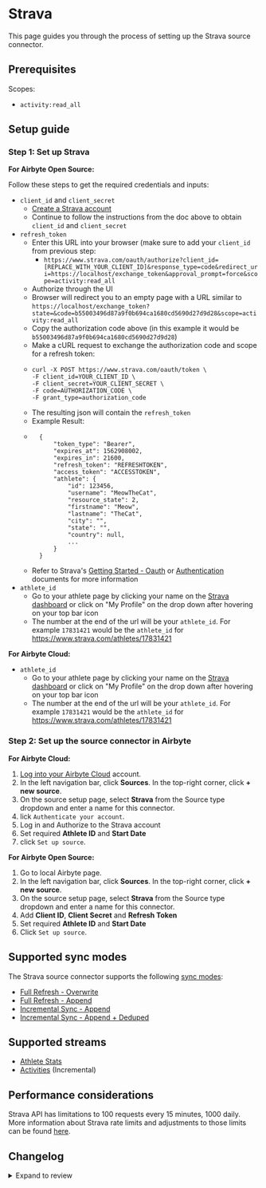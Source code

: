 # Strava

This page guides you through the process of setting up the Strava source connector.

## Prerequisites

Scopes:

- `activity:read_all`

## Setup guide

### Step 1: Set up Strava

<!-- env:oss -->

**For Airbyte Open Source:**

Follow these steps to get the required credentials and inputs:

- `client_id` and `client_secret`
  - [Create a Strava account](https://developers.strava.com/docs/getting-started/#account)
  - Continue to follow the instructions from the doc above to obtain `client_id` and `client_secret`
- `refresh_token`
  - Enter this URL into your browser (make sure to add your `client_id` from previous step:
    - `https://www.strava.com/oauth/authorize?client_id=[REPLACE_WITH_YOUR_CLIENT_ID]&response_type=code&redirect_uri=https://localhost/exchange_token&approval_prompt=force&scope=activity:read_all`
  - Authorize through the UI
  - Browser will redirect you to an empty page with a URL similar to `https://localhost/exchange_token?state=&code=b55003496d87a9f0b694ca1680cd5690d27d9d28&scope=activity:read_all`
  - Copy the authorization code above (in this example it would be `b55003496d87a9f0b694ca1680cd5690d27d9d28`)
  - Make a cURL request to exchange the authorization code and scope for a refresh token:
  - ```
    curl -X POST https://www.strava.com/oauth/token \
    -F client_id=YOUR_CLIENT_ID \
    -F client_secret=YOUR_CLIENT_SECRET \
    -F code=AUTHORIZATION_CODE \
    -F grant_type=authorization_code
    ```
  - The resulting json will contain the `refresh_token`
  - Example Result:
  - ```
      {
          "token_type": "Bearer",
          "expires_at": 1562908002,
          "expires_in": 21600,
          "refresh_token": "REFRESHTOKEN",
          "access_token": "ACCESSTOKEN",
          "athlete": {
              "id": 123456,
              "username": "MeowTheCat",
              "resource_state": 2,
              "firstname": "Meow",
              "lastname": "TheCat",
              "city": "",
              "state": "",
              "country": null,
              ...
          }
      }
    ```
  - Refer to Strava's [Getting Started - Oauth](https://developers.strava.com/docs/getting-started/#oauth) or [Authentication](https://developers.strava.com/docs/authentication/) documents for more information
- `athlete_id`
  - Go to your athlete page by clicking your name on the [Strava dashboard](https://www.strava.com/dashboard) or click on "My Profile" on the drop down after hovering on your top bar icon
  - The number at the end of the url will be your `athlete_id`. For example `17831421` would be the `athlete_id` for https://www.strava.com/athletes/17831421

<!-- /env:oss -->

<!-- env:cloud -->

**For Airbyte Cloud:**

- `athlete_id`
  - Go to your athlete page by clicking your name on the [Strava dashboard](https://www.strava.com/dashboard) or click on "My Profile" on the drop down after hovering on your top bar icon
  - The number at the end of the url will be your `athlete_id`. For example `17831421` would be the `athlete_id` for https://www.strava.com/athletes/17831421

<!-- /env:cloud -->

### Step 2: Set up the source connector in Airbyte

<!-- env:cloud -->

**For Airbyte Cloud:**

1. [Log into your Airbyte Cloud](https://cloud.airbyte.com/workspaces) account.
2. In the left navigation bar, click **Sources**. In the top-right corner, click **+ new source**.
3. On the source setup page, select **Strava** from the Source type dropdown and enter a name for this connector.
4. lick `Authenticate your account`.
5. Log in and Authorize to the Strava account
6. Set required **Athlete ID** and **Start Date**
7. click `Set up source`.
<!-- /env:cloud -->

<!-- env:oss -->

**For Airbyte Open Source:**

1. Go to local Airbyte page.
2. In the left navigation bar, click **Sources**. In the top-right corner, click **+ new source**.
3. On the source setup page, select **Strava** from the Source type dropdown and enter a name for this connector.
4. Add **Client ID**, **Client Secret** and **Refresh Token**
5. Set required **Athlete ID** and **Start Date**
6. Click `Set up source`.
<!-- /env:oss -->

## Supported sync modes

The Strava source connector supports the following [sync modes](https://docs.airbyte.com/cloud/core-concepts#connection-sync-modes):

- [Full Refresh - Overwrite](https://docs.airbyte.com/understanding-airbyte/connections/full-refresh-overwrite/)
- [Full Refresh - Append](https://docs.airbyte.com/understanding-airbyte/connections/full-refresh-append)
- [Incremental Sync - Append](https://docs.airbyte.com/understanding-airbyte/connections/incremental-append)
- [Incremental Sync - Append + Deduped](https://docs.airbyte.com/understanding-airbyte/connections/incremental-append-deduped)

## Supported streams

- [Athlete Stats](https://developers.strava.com/docs/reference/#api-Athletes-getStats)
- [Activities](https://developers.strava.com/docs/reference/#api-Activities-getLoggedInAthleteActivities) \(Incremental\)

## Performance considerations

Strava API has limitations to 100 requests every 15 minutes, 1000 daily.
More information about Strava rate limits and adjustments to those limits can be found [here](https://developers.strava.com/docs/rate-limits).

## Changelog

<details>
  <summary>Expand to review</summary>

| Version | Date       | Pull Request                                             | Subject                                                                         |
| :------ | :--------- | :------------------------------------------------------- | :------------------------------------------------------------------------------ |
| 0.2.6 | 2024-06-21 | [39941](https://github.com/airbytehq/airbyte/pull/39941) | Update dependencies |
| 0.2.5 | 2024-06-06 | [39221](https://github.com/airbytehq/airbyte/pull/39221) | [autopull] Upgrade base image to v1.2.2 |
| 0.2.4 | 2024-04-19 | [37266](https://github.com/airbytehq/airbyte/pull/37266) | Updating to 0.80.0 CDK |
| 0.2.3 | 2024-04-18 | [37266](https://github.com/airbytehq/airbyte/pull/37266) | Manage dependencies with Poetry. |
| 0.2.2 | 2024-04-15 | [37266](https://github.com/airbytehq/airbyte/pull/37266) | Base image migration: remove Dockerfile and use the python-connector-base image |
| 0.2.1 | 2024-04-12 | [37266](https://github.com/airbytehq/airbyte/pull/37266) | schema descriptions |
| 0.2.0 | 2023-10-24 | [31007](https://github.com/airbytehq/airbyte/pull/31007) | Migrate to low-code framework |
| 0.1.4 | 2023-03-23 | [24368](https://github.com/airbytehq/airbyte/pull/24368) | Add date-time format for input |
| 0.1.3 | 2023-03-15 | [24101](https://github.com/airbytehq/airbyte/pull/24101) | certified to beta, fixed spec, fixed SAT, added unit tests |
| 0.1.2 | 2021-12-15 | [8799](https://github.com/airbytehq/airbyte/pull/8799) | Implement OAuth 2.0 support |
| 0.1.1 | 2021-12-06 | [8425](https://github.com/airbytehq/airbyte/pull/8425) | Update title, description fields in spec |
| 0.1.0 | 2021-10-18 | [7151](https://github.com/airbytehq/airbyte/pull/7151) | Initial release supporting Strava API |

</details>

